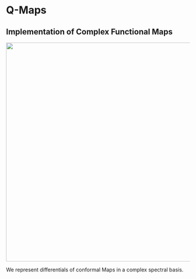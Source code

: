 # Q-Maps

## Implementation of Complex Functional Maps

<p align="center">
<img src="https://raw.githubusercontent.com/nicolasdonati/QMaps/master/images/TEASER.png" width="600">
</p>

We represent differentials of conformal Maps in a complex spectral basis.


